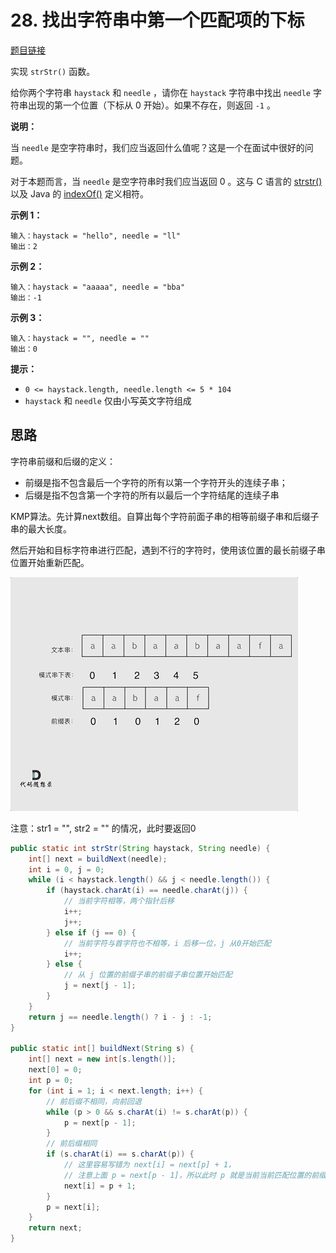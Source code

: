 # 28. 找出字符串中第一个匹配项的下标

[题目链接](https://leetcode.cn/problems/find-the-index-of-the-first-occurrence-in-a-string/)

实现 `strStr()` 函数。

给你两个字符串 `haystack` 和 `needle` ，请你在 `haystack` 字符串中找出 `needle` 字符串出现的第一个位置（下标从 0 开始）。如果不存在，则返回 `-1` 。

**说明：**

当 `needle` 是空字符串时，我们应当返回什么值呢？这是一个在面试中很好的问题。

对于本题而言，当 `needle` 是空字符串时我们应当返回 0 。这与 C 语言的 [strstr()](https://baike.baidu.com/item/strstr/811469) 以及 Java 的 [indexOf()](https://docs.oracle.com/javase/7/docs/api/java/lang/String.html#indexOf(java.lang.String)) 定义相符。

**示例 1：**

```
输入：haystack = "hello", needle = "ll"
输出：2
```

**示例 2：**

```
输入：haystack = "aaaaa", needle = "bba"
输出：-1
```

**示例 3：**

```
输入：haystack = "", needle = ""
输出：0
```

**提示：**

- `0 <= haystack.length, needle.length <= 5 * 104`
- `haystack` 和 `needle` 仅由小写英文字符组成

## 思路

字符串前缀和后缀的定义：

- 前缀是指不包含最后一个字符的所有以第一个字符开头的连续子串；
- 后缀是指不包含第一个字符的所有以最后一个字符结尾的连续子串

KMP算法。先计算next数组。自算出每个字符前面子串的相等前缀子串和后缀子串的最大长度。

然后开始和目标字符串进行匹配，遇到不行的字符时，使用该位置的最长前缀子串位置开始重新匹配。

![28-1](images/28-1.gif)

注意：str1 = "", str2 = "" 的情况，此时要返回0

```java
public static int strStr(String haystack, String needle) {
    int[] next = buildNext(needle);
    int i = 0, j = 0;
    while (i < haystack.length() && j < needle.length()) {
        if (haystack.charAt(i) == needle.charAt(j)) {
            // 当前字符相等，两个指针后移
            i++;
            j++;
        } else if (j == 0) {
            // 当前字符与首字符也不相等，i 后移一位，j 从0开始匹配
            i++;
        } else {
            // 从 j 位置的前缀子串的前缀子串位置开始匹配
            j = next[j - 1];
        }
    }
    return j == needle.length() ? i - j : -1;
}

public static int[] buildNext(String s) {
    int[] next = new int[s.length()];
    next[0] = 0;
    int p = 0;
    for (int i = 1; i < next.length; i++) {
        // 前后缀不相同，向前回退
        while (p > 0 && s.charAt(i) != s.charAt(p)) {
            p = next[p - 1];
        }
        // 前后缀相同
        if (s.charAt(i) == s.charAt(p)) {
            // 这里容易写错为 next[i] = next[p] + 1，
            // 注意上面 p = next[p - 1]，所以此时 p 就是当前当前匹配位置的前缀长度
            next[i] = p + 1;
        }
        p = next[i];
    }
    return next;
}
```

